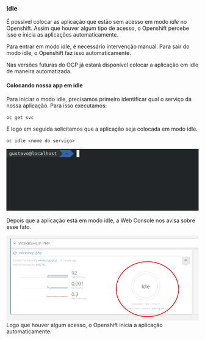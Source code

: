 ### Idle

É possível colocar as aplicação que estão sem acesso em modo _idle_ no Openshift. Assim que houver algum tipo de acesso, o Openshift percebe isso e inicia as aplicações automaticamente.

Para entrar em modo idle, é necessário intervenção manual. Para sair do modo idle, o Openshift faz isso automaticamente.

Nas versões futuras do OCP já estará disponível colocar a aplicação em idle de maneira automatizada.

#### Colocando nossa app em idle

Para iniciar o modo idle, precisamos primeiro identificar qual o serviço da nossa aplicação. Para isso executamos:

```
oc get svc
```

E logo em seguida solicitamos que a aplicação seja colocada em modo idle.

```
oc idle <nome do serviço>
```

![](/assets/idle.gif)

Depois que a aplicação está em modo idle, a Web Console nos avisa sobre esse fato.

![](/assets/Selection_037.png)Logo que houver algum acesso, o Openshift inicia a aplicação automaticamente.



